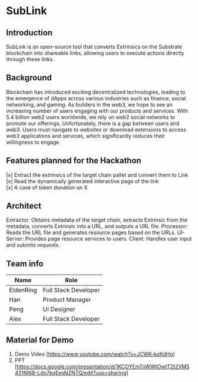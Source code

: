 # SubLink
## Introduction
SubLink is an open-source tool that converts Extrinsics on the Substrate blockchain into shareable links, allowing users to execute actions directly through these links.

## Background
Blockchain has introduced exciting decentralized technologies, leading to the emergence of dApps across various industries such as finance, social networking, and gaming. As builders in the web3, we hope to see an increasing number of users engaging with our products and services. With 5.4 billion web2 users worldwide, we rely on web2 social networks to promote our offerings. Unfortunately, there is a gap between users and web3. Users must navigate to websites or download extensions to access web3 applications and services, which significantly reduces their willingness to engage.

## Features planned for the Hackathon
[x] Extract the extrinsics of the target chain pallet and convert them to Link<br>
[x] Read the dynamically generated interactive page of the link<br>
[x] A case of token donation on X

## Architect
Extractor: Obtains metadata of the target chain, extracts Extrinsic from the metadata, converts Extrinsic into a URL, and outputs a URL file.
Processor: Reads the URL file and generates resource pages based on the URLs.
UI-Server: Provides page resource services to users.
Client: Handles user input and submits requests.

## Team info
| Name        | Role                   |
| ----------- | ---------------------- |
| EldenRing   | Full Stack Developer   |
| Han         | Product Manager        |
| Peng        | UI Designer            |
| Alex        | Full Stack Developer   |

## Material for Demo
1. Demo Video [https://www.youtube.com/watch?v=JCWK-kqKdHg]
2. PPT [https://docs.google.com/presentation/d/1KCOYEmToWWtOwtT2t2VM5431Nl68-Ldo7kqEesNZNTQ/edit?usp=sharing]
